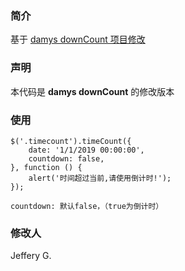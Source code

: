 ### **简介** 

基于 [damys downCount 项目修改](https://github.com/damys/lab-js/tree/master/downCount) 

### **声明**

本代码是 **damys downCount** 的修改版本 

### **使用**

```
$('.timecount').timeCount({
    date: '1/1/2019 00:00:00',
    countdown: false,
}, function () {
    alert('时间超过当前,请使用倒计时!');
});

```

```
countdown: 默认false，（true为倒计时）
```

### **修改人**

Jeffery G.